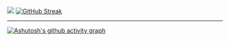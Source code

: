 <a href="https://opgc.me/#/users/JaeWonLee3003" target="_blank"> <img src="https://api.opgc.me/githubs/users/JaeWonLee3003/tag/?theme=basic"></a>
[![GitHub Streak](https://streak-stats.demolab.com/?user=JaeWonLee3003&theme=vue)](https://git.io/streak-stats) <hr>
[![Ashutosh's github activity graph](https://activity-graph.herokuapp.com/graph?username=JaeWonLee3003&theme=vue)](https://github.com/ashutosh00710/github-readme-activity-graph)

